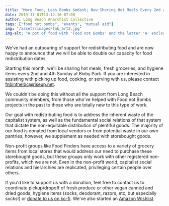 ```yaml
---
title: "More Food, Less Bombs &mdash; Now Sharing Hot Meals Every 2nd and 4th Sunday"
date: 2019-11-01T13:12:16-07:00
author: Long Beach Anarchist Collective
tags: ["food not bombs", "events", "mutual aid"]
img: "/assets/images/fnb_art2.jpg"
img-alt: "A pot of food with 'Food not Bombs' and the letter 'A' enclosed in a circle with the text 'Free soup for the revolution'"
---
```

We've had an outpouring of support for redistributing food and are now happy to announce that we will be able to double our capacity for food redistribution dates.

<!--more-->

Starting this month, we'll be sharing hot meals, fresh groceries, and hygiene items every 2nd and 4th Sunday at Bixby Park. If you are interested in assisting with picking up food, cooking, or serving with us, please contact [fnbinthelbc@riseup.net](mailto:fnbinthelbc@riseup.net).

We couldn't be doing this without all the support from Long Beach community members, from those who've helped with Food not Bombs projects in the past to those who are totally new to this type of work. 

Our goal with redistributing food is to address the inherent waste of the capitalist system, as well as the fundamental social relations of that system that dictate the non-equitable distribution of plentiful goods. The majority of our food is donated from local vendors or from potential waste in our own pantries; however, we supplement as needed with storebought goods.

Non-profit groups like Food Finders have access to a variety of grocery items from local stores that would address our need to purchase these storebought goods, but these groups only work with other registered non-profits, which we are not. Even in the non-profit world, capitalist social relations and hierarchies are replicated, privileging certain people over others.

If you'd like to support us with a donation, feel free to contact us to coordinate pickup/dropoff of fresh produce or other vegan canned and dried goods, hygiene items (socks, deodorant, razors, etc, but especially socks!) or [donate to us on ko-fi](https://ko-fi.com/fnbinthelbc). We've also started an [Amazon Wishlist](https://www.amazon.com/hz/wishlist/ls/3HFM09HFC5L1P?ref_=wl_share).
